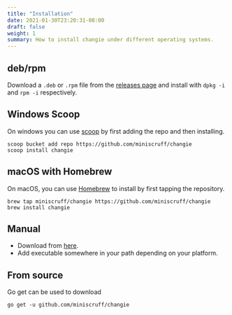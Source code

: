 ```yaml
---
title: "Installation"
date: 2021-01-30T23:20:31-08:00
draft: false
weight: 1
summary: How to install changie under different operating systems.
---
```


## deb/rpm
Download a `.deb` or `.rpm` file from the [releases page](https://github.com/miniscruff/changie/releases)
and install with `dpkg -i` and `rpm -i` respectively.

## Windows Scoop
On windows you can use [scoop](https://scoop.sh/) by first adding the repo and then installing.
```
scoop bucket add repo https://github.com/miniscruff/changie
scoop install changie
```

## macOS with Homebrew

On macOS, you can use [Homebrew](https://brew.sh/) to install by first tapping
the repository.

```
brew tap miniscruff/changie https://github.com/miniscruff/changie
brew install changie
```

## Manual
* Download from [here](https://github.com/miniscruff/changie/releases).
* Add executable somewhere in your path depending on your platform.

## From source
Go get can be used to download

```
go get -u github.com/miniscruff/changie
```
